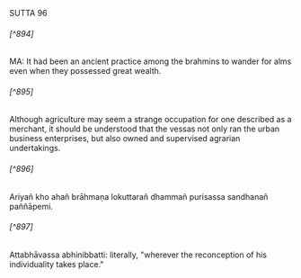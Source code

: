SUTTA 96

###### [^894]
MA: It had been an ancient practice among the brahmins to wander for alms even when they possessed great wealth.

###### [^895]
Although agriculture may seem a strange occupation for one described as a merchant, it should be understood that
the vessas not only ran the urban business enterprises, but also owned and supervised agrarian undertakings.

###### [^896]
Ariyañ kho ahañ brāhmaṇa lokuttarañ dhammañ purisassa sandhanañ paññāpemi.

###### [^897]
Attabhāvassa abhinibbatti: literally, "wherever the reconception of his individuality takes place."

